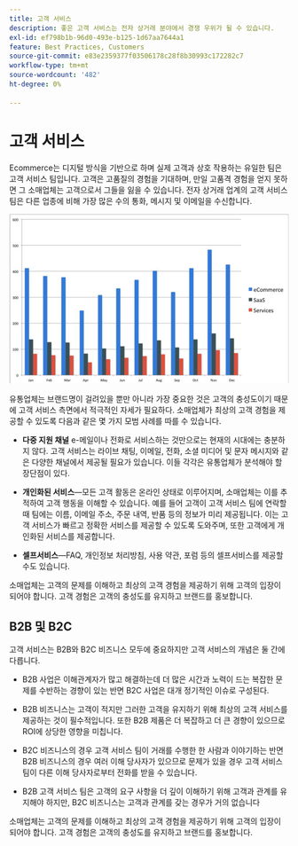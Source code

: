 ```yaml
---
title: 고객 서비스
description: 좋은 고객 서비스는 전자 상거래 분야에서 경쟁 우위가 될 수 있습니다.
exl-id: ef798b1b-96d0-493e-b125-1d67aa7644a1
feature: Best Practices, Customers
source-git-commit: e83e2359377f03506178c28f8b30993c172282c7
workflow-type: tm+mt
source-wordcount: '482'
ht-degree: 0%

---
```


# 고객 서비스

Ecommerce는 디지털 방식을 기반으로 하며 실제 고객과 상호 작용하는 유일한 팀은 고객 서비스 팀입니다. 고객은 고품질의 경험을 기대하며, 만일 고품격 경험을 얻지 못하면 그 소매업체는 고객으로서 그들을 잃을 수 있습니다. 전자 상거래 업계의 고객 서비스 팀은 다른 업종에 비해 가장 많은 수의 통화, 메시지 및 이메일을 수신합니다.

![고객 서비스 막대 차트](../../assets/playbooks/customer-service-chart.png)

유통업체는 브랜드명이 걸려있을 뿐만 아니라 가장 중요한 것은 고객의 충성도이기 때문에 고객 서비스 측면에서 적극적인 자세가 필요하다. 소매업체가 최상의 고객 경험을 제공할 수 있도록 다음과 같은 몇 가지 모범 사례를 따를 수 있습니다.

- **다중 지원 채널** e-메일이나 전화로 서비스하는 것만으로는 현재의 시대에는 충분하지 않다. 고객 서비스는 라이브 채팅, 이메일, 전화, 소셜 미디어 및 문자 메시지와 같은 다양한 채널에서 제공될 필요가 있습니다. 이들 각각은 유통업체가 분석해야 할 장단점이 있다.

- **개인화된 서비스**—모든 고객 활동은 온라인 상태로 이루어지며, 소매업체는 이를 추적하여 고객 행동을 이해할 수 있습니다. 예를 들어 고객이 고객 서비스 팀에 연락할 때 팀에는 이름, 이메일 주소, 주문 내역, 반품 등의 정보가 미리 제공됩니다. 이는 고객 서비스가 빠르고 정확한 서비스를 제공할 수 있도록 도와주며, 또한 고객에게 개인화된 서비스를 제공합니다.

- **셀프서비스**—FAQ, 개인정보 처리방침, 사용 약관, 포럼 등의 셀프서비스를 제공할 수도 있습니다.

소매업체는 고객의 문제를 이해하고 최상의 고객 경험을 제공하기 위해 고객의 입장이 되어야 합니다. 고객 경험은 고객의 충성도를 유지하고 브랜드를 홍보합니다.

## B2B 및 B2C

고객 서비스는 B2B와 B2C 비즈니스 모두에 중요하지만 고객 서비스의 개념은 둘 간에 다릅니다.

- B2B 사업은 이해관계자가 많고 해결하는데 더 많은 시간과 노력이 드는 복잡한 문제를 수반하는 경향이 있는 반면 B2C 사업은 대개 정기적인 이슈로 구성된다.

- B2B 비즈니스는 고객이 적지만 그러한 고객을 유지하기 위해 최상의 고객 서비스를 제공하는 것이 필수적입니다. 또한 B2B 제품은 더 복잡하고 더 큰 경향이 있으므로 ROI에 상당한 영향을 미칩니다.

- B2C 비즈니스의 경우 고객 서비스 팀이 거래를 수행한 한 사람과 이야기하는 반면 B2B 비즈니스의 경우 여러 이해 당사자가 있으므로 문제가 있을 경우 고객 서비스 팀이 다른 이해 당사자로부터 전화를 받을 수 있습니다.

- B2B 고객 서비스 팀은 고객의 요구 사항을 더 깊이 이해하기 위해 고객과 관계를 유지해야 하지만, B2C 비즈니스는 고객과 관계를 갖는 경우가 거의 없습니다

소매업체는 고객의 문제를 이해하고 최상의 고객 경험을 제공하기 위해 고객의 입장이 되어야 합니다. 고객 경험은 고객의 충성도를 유지하고 브랜드를 홍보합니다.
